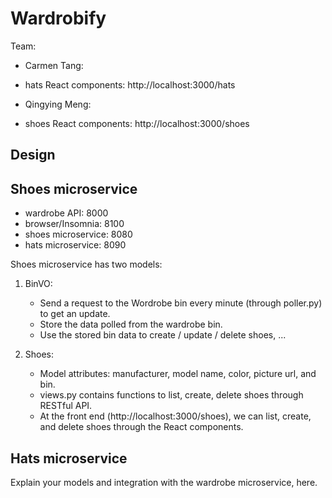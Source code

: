 # Wardrobify

Team:

- Carmen Tang:
- hats React components: http://localhost:3000/hats

- Qingying Meng:
- shoes React components: http://localhost:3000/shoes

## Design

## Shoes microservice

- wardrobe API: 8000
- browser/Insomnia: 8100
- shoes microservice: 8080
- hats microservice: 8090

Shoes microservice has two models:

1. BinVO:

   - Send a request to the Wordrobe bin every minute (through poller.py) to get an update.
   - Store the data polled from the wardrobe bin.
   - Use the stored bin data to create / update / delete shoes, ...

2. Shoes:

   - Model attributes: manufacturer, model name, color, picture url, and bin.
   - views.py contains functions to list, create, delete shoes through RESTful API.
   - At the front end (http://localhost:3000/shoes), we can list, create, and delete shoes through the React components.

## Hats microservice

Explain your models and integration with the wardrobe
microservice, here.
